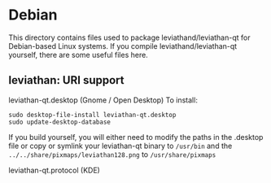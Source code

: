 
Debian
====================
This directory contains files used to package leviathand/leviathan-qt
for Debian-based Linux systems. If you compile leviathand/leviathan-qt yourself, there are some useful files here.

## leviathan: URI support ##


leviathan-qt.desktop  (Gnome / Open Desktop)
To install:

	sudo desktop-file-install leviathan-qt.desktop
	sudo update-desktop-database

If you build yourself, you will either need to modify the paths in
the .desktop file or copy or symlink your leviathan-qt binary to `/usr/bin`
and the `../../share/pixmaps/leviathan128.png` to `/usr/share/pixmaps`

leviathan-qt.protocol (KDE)

